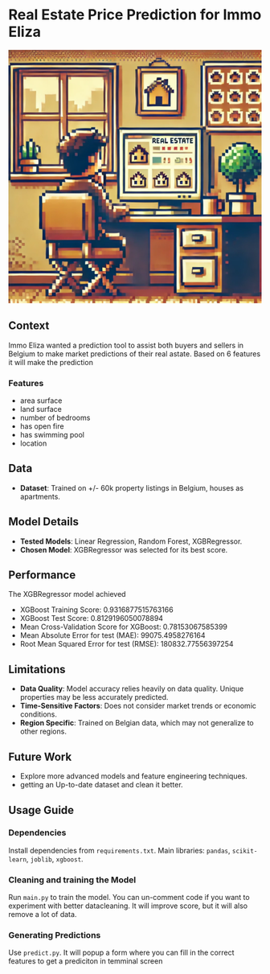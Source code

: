 # Real Estate Price Prediction for Immo Eliza

![Feature Importances](data/immo-search.webp)  

##  Context

Immo Eliza wanted a prediction tool to assist both buyers and sellers in Belgium to make market predictions of their real astate. Based on 6 features it will make the prediction
### Features
- area surface
- land surface
- number of bedrooms
- has open fire
- has swimming pool
- location


## Data

- **Dataset**: Trained on +/- 60k property listings in Belgium, houses as apartments.

## Model Details

- **Tested Models**: Linear Regression, Random Forest, XGBRegressor.
- **Chosen Model**: XGBRegressor was selected for its best score.

## Performance

The XGBRegressor model achieved 
- XGBoost Training Score: 0.9316877515763166
- XGBoost Test Score: 0.8129196050078894
- Mean Cross-Validation Score for XGBoost: 0.78153067585399
- Mean Absolute Error for test (MAE): 99075.4958276164
- Root Mean Squared Error for test (RMSE): 180832.77556397254

## Limitations

- **Data Quality**: Model accuracy relies heavily on data quality. Unique properties may be less accurately predicted.
- **Time-Sensitive Factors**: Does not consider market trends or economic conditions.
- **Region Specific**: Trained on Belgian data, which may not generalize to other regions.

## Future Work

- Explore more advanced models and feature engineering techniques.
- getting an Up-to-date dataset and clean it better. 

## Usage Guide

### Dependencies

Install dependencies from `requirements.txt`. Main libraries: `pandas`, `scikit-learn`, `joblib`, `xgboost`.

### Cleaning and training the Model

Run `main.py` to train the model. You can un-comment code if you want to experiment with better datacleaning. It will improve score, but it will also remove a lot of data.

### Generating Predictions

Use `predict.py`. It will popup a form where you can fill in the correct features to get a prediciton in temminal screen
